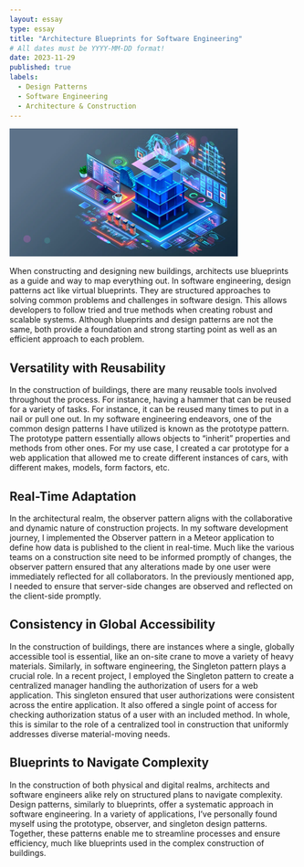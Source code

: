 ```yaml
---
layout: essay
type: essay
title: "Architecture Blueprints for Software Engineering"
# All dates must be YYYY-MM-DD format!
date: 2023-11-29
published: true
labels:
  - Design Patterns
  - Software Engineering
  - Architecture & Construction
---
```


<img width="400px" class="rounded float-start pe-4" src="https://raw.githubusercontent.com/kyesteele/kyesteele.github.io/main/architecture.jpg">

When constructing and designing new buildings, architects use blueprints as a guide and way to map everything out. In software engineering, design patterns act like virtual blueprints. They are structured approaches to solving common problems and challenges in software design. This allows developers to follow tried and true methods when creating robust and scalable systems. Although blueprints and design patterns are not the same, both provide a foundation and strong starting point as well as an efficient approach to each problem.

## Versatility with Reusability

In the construction of buildings, there are many reusable tools involved throughout the process. For instance, having a hammer that can be reused for a variety of tasks. For instance, it can be reused many times to put in a nail or pull one out. In my software engineering endeavors, one of the common design patterns I have utilized is known as the prototype pattern. The prototype pattern essentially allows objects to “inherit” properties and methods from other ones. For my use case, I created a car prototype for a web application that allowed me to create different instances of cars, with different makes, models, form factors, etc.

## Real-Time Adaptation

In the architectural realm, the observer pattern aligns with the collaborative and dynamic nature of construction projects. In my software development journey, I implemented the Observer pattern in a Meteor application to define how data is published to the client in real-time. Much like the various teams on a construction site need to be informed promptly of changes, the observer pattern ensured that any alterations made by one user were immediately reflected for all collaborators. In the previously mentioned app, I needed to ensure that server-side changes are observed and reflected on the client-side promptly.

## Consistency in Global Accessibility

In the construction of buildings, there are instances where a single, globally accessible tool is essential, like an on-site crane to move a variety of heavy materials. Similarly, in software engineering, the Singleton pattern plays a crucial role. In a recent project, I employed the Singleton pattern to create a centralized manager handling the authorization of users for a web application. This singleton ensured that user authorizations were consistent across the entire application. It also offered a single point of access for checking authorization status of a user with an included method. In whole, this is similar to the role of a centralized tool in construction that uniformly addresses diverse material-moving needs.

## Blueprints to Navigate Complexity

In the construction of both physical and digital realms, architects and software engineers alike rely on structured plans to navigate complexity. Design patterns, similarly to blueprints, offer a systematic approach in software engineering. In a variety of applications, I’ve personally found myself using the prototype, observer, and singleton design patterns. Together, these patterns enable me to streamline processes and ensure efficiency, much like blueprints used in the complex construction of buildings.
